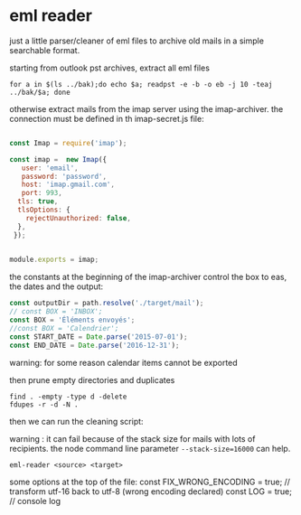 # eml reader

just a little parser/cleaner of eml files to archive old mails in a simple searchable format.

starting from outlook pst archives, extract all eml files

```
for a in $(ls ../bak);do echo $a; readpst -e -b -o eb -j 10 -teaj ../bak/$a; done
```

otherwise extract mails from the imap server using the imap-archiver.
the connection must be defined in th imap-secret.js file:

```javascript

const Imap = require('imap');

const imap =  new Imap({
   user: 'email',
   password: 'password',
   host: 'imap.gmail.com',
   port: 993,
  tls: true,
  tlsOptions: {
    rejectUnauthorized: false,
  },
 });
 

module.exports = imap;

```

the constants at the beginning of the imap-archiver control the box  to eas, the dates and the output:
```javascript
const outputDir = path.resolve('./target/mail');
// const BOX = 'INBOX';
const BOX = 'Éléments envoyés';
//const BOX = 'Calendrier';
const START_DATE = Date.parse('2015-07-01');
const END_DATE = Date.parse('2016-12-31');
```

warning: for some reason calendar items cannot be exported


then prune empty directories and duplicates

```
find . -empty -type d -delete
fdupes -r -d -N .
```
 
then we can run the cleaning script:

warning : it can fail because of the stack size for mails with lots of recipients. the node command line parameter  `--stack-size=16000` can help.

```
eml-reader <source> <target>
```

some options at the top of the file:
const FIX_WRONG_ENCODING = true; // transform utf-16 back to utf-8 (wrong encoding declared)
const LOG = true; // console log

